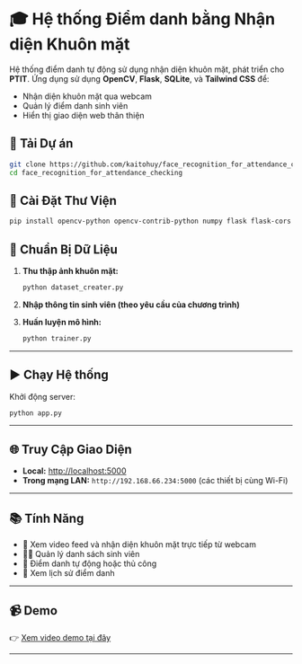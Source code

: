 # 🎓 Hệ thống Điểm danh bằng Nhận diện Khuôn mặt

Hệ thống điểm danh tự động sử dụng nhận diện khuôn mặt, phát triển cho **PTIT**. Ứng dụng sử dụng **OpenCV**, **Flask**, **SQLite**, và **Tailwind CSS** để:

- Nhận diện khuôn mặt qua webcam
- Quản lý điểm danh sinh viên
- Hiển thị giao diện web thân thiện


## 🚀 Tải Dự án
```bash
git clone https://github.com/kaitohuy/face_recognition_for_attendance_checking.git
cd face_recognition_for_attendance_checking
```


## 🧪 Cài Đặt Thư Viện

```bash
pip install opencv-python opencv-contrib-python numpy flask flask-cors
```


## 📸 Chuẩn Bị Dữ Liệu

1. **Thu thập ảnh khuôn mặt:**

   ```bash
   python dataset_creater.py
   ```

2. **Nhập thông tin sinh viên (theo yêu cầu của chương trình)**

3. **Huấn luyện mô hình:**

   ```bash
   python trainer.py
   ```

---

## ▶️ Chạy Hệ thống

Khởi động server:

```bash
python app.py
```

---

## 🌐 Truy Cập Giao Diện

* **Local:** [http://localhost:5000](http://localhost:5000)
* **Trong mạng LAN:** `http://192.168.66.234:5000` (các thiết bị cùng Wi-Fi)

---

## 📚 Tính Năng

* 🎥 Xem video feed và nhận diện khuôn mặt trực tiếp từ webcam
* 👨‍🎓 Quản lý danh sách sinh viên
* 📝 Điểm danh tự động hoặc thủ công
* 📅 Xem lịch sử điểm danh

---

## 📹 Demo

👉 [Xem video demo tại đây](https://drive.google.com/file/d/12oychTGTyRgtqm_l_4TSEGhZWIx9YKFJ/view?usp=sharing)

---
